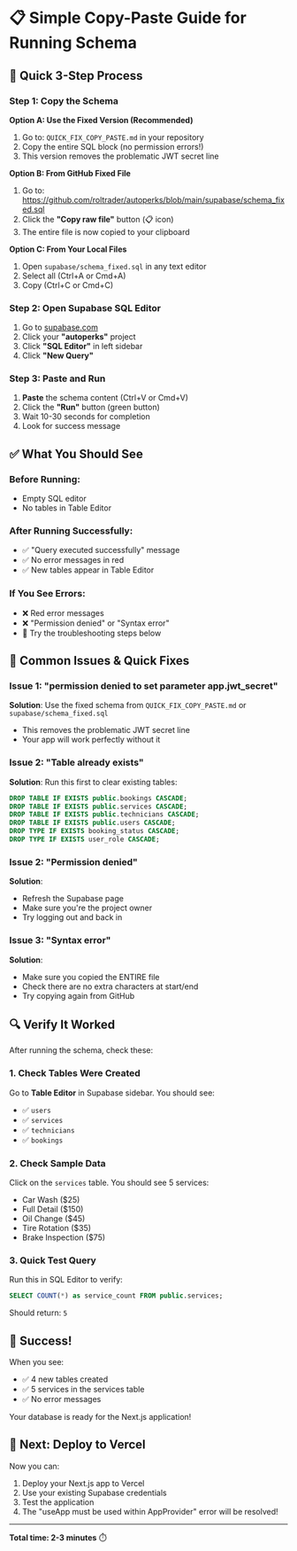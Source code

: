 # 📋 Simple Copy-Paste Guide for Running Schema

## 🎯 Quick 3-Step Process

### Step 1: Copy the Schema
**Option A: Use the Fixed Version (Recommended)**
1. Go to: `QUICK_FIX_COPY_PASTE.md` in your repository
2. Copy the entire SQL block (no permission errors!)
3. This version removes the problematic JWT secret line

**Option B: From GitHub Fixed File**
1. Go to: https://github.com/roltrader/autoperks/blob/main/supabase/schema_fixed.sql
2. Click the **"Copy raw file"** button (📋 icon)
3. The entire file is now copied to your clipboard

**Option C: From Your Local Files**
1. Open `supabase/schema_fixed.sql` in any text editor
2. Select all (Ctrl+A or Cmd+A)
3. Copy (Ctrl+C or Cmd+C)

### Step 2: Open Supabase SQL Editor
1. Go to [supabase.com](https://supabase.com)
2. Click your **"autoperks"** project
3. Click **"SQL Editor"** in left sidebar
4. Click **"New Query"**

### Step 3: Paste and Run
1. **Paste** the schema content (Ctrl+V or Cmd+V)
2. Click the **"Run"** button (green button)
3. Wait 10-30 seconds for completion
4. Look for success message

## ✅ What You Should See

### Before Running:
- Empty SQL editor
- No tables in Table Editor

### After Running Successfully:
- ✅ "Query executed successfully" message
- ✅ No error messages in red
- ✅ New tables appear in Table Editor

### If You See Errors:
- ❌ Red error messages
- ❌ "Permission denied" or "Syntax error"
- 🔄 Try the troubleshooting steps below

## 🚨 Common Issues & Quick Fixes

### Issue 1: "permission denied to set parameter app.jwt_secret"
**Solution**: Use the fixed schema from `QUICK_FIX_COPY_PASTE.md` or `supabase/schema_fixed.sql`
- This removes the problematic JWT secret line
- Your app will work perfectly without it

### Issue 2: "Table already exists"
**Solution**: Run this first to clear existing tables:
```sql
DROP TABLE IF EXISTS public.bookings CASCADE;
DROP TABLE IF EXISTS public.services CASCADE;
DROP TABLE IF EXISTS public.technicians CASCADE;
DROP TABLE IF EXISTS public.users CASCADE;
DROP TYPE IF EXISTS booking_status CASCADE;
DROP TYPE IF EXISTS user_role CASCADE;
```

### Issue 2: "Permission denied"
**Solution**: 
- Refresh the Supabase page
- Make sure you're the project owner
- Try logging out and back in

### Issue 3: "Syntax error"
**Solution**:
- Make sure you copied the ENTIRE file
- Check there are no extra characters at start/end
- Try copying again from GitHub

## 🔍 Verify It Worked

After running the schema, check these:

### 1. Check Tables Were Created
Go to **Table Editor** in Supabase sidebar. You should see:
- ✅ `users`
- ✅ `services` 
- ✅ `technicians`
- ✅ `bookings`

### 2. Check Sample Data
Click on the `services` table. You should see 5 services:
- Car Wash ($25)
- Full Detail ($150)
- Oil Change ($45)
- Tire Rotation ($35)
- Brake Inspection ($75)

### 3. Quick Test Query
Run this in SQL Editor to verify:
```sql
SELECT COUNT(*) as service_count FROM public.services;
```
Should return: `5`

## 🎉 Success!

When you see:
- ✅ 4 new tables created
- ✅ 5 services in the services table
- ✅ No error messages

Your database is ready for the Next.js application!

## 🚀 Next: Deploy to Vercel

Now you can:
1. Deploy your Next.js app to Vercel
2. Use your existing Supabase credentials
3. Test the application
4. The "useApp must be used within AppProvider" error will be resolved!

---

**Total time: 2-3 minutes** ⏱️